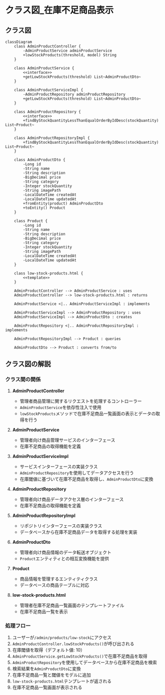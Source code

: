 # クラス図_在庫不足商品表示

## クラス図

```mermaid
classDiagram
    class AdminProductController {
        -AdminProductService adminProductService
        +lowStockProducts(threshold, model) String
    }
    
    class AdminProductService {
        <<interface>>
        +getLowStockProducts(threshold) List~AdminProductDto~
    }
    
    class AdminProductServiceImpl {
        -AdminProductRepository adminProductRepository
        +getLowStockProducts(threshold) List~AdminProductDto~
    }
    
    class AdminProductRepository {
        <<interface>>
        +findByStockQuantityLessThanEqualOrderByIdDesc(stockQuantity) List~Product~
    }
    
    class AdminProductRepositoryImpl {
        +findByStockQuantityLessThanEqualOrderByIdDesc(stockQuantity) List~Product~
    }
    
    class AdminProductDto {
        -Long id
        -String name
        -String description
        -BigDecimal price
        -String category
        -Integer stockQuantity
        -String imagePath
        -LocalDateTime createdAt
        -LocalDateTime updatedAt
        +fromEntity(product) AdminProductDto
        +toEntity() Product
    }
    
    class Product {
        -Long id
        -String name
        -String description
        -BigDecimal price
        -String category
        -Integer stockQuantity
        -String imagePath
        -LocalDateTime createdAt
        -LocalDateTime updatedAt
    }
    
    class low-stock-products.html {
        <<template>>
    }
    
    AdminProductController --> AdminProductService : uses
    AdminProductController --> low-stock-products.html : returns
    
    AdminProductService <|.. AdminProductServiceImpl : implements
    
    AdminProductServiceImpl --> AdminProductRepository : uses
    AdminProductServiceImpl --> AdminProductDto : creates
    
    AdminProductRepository <|.. AdminProductRepositoryImpl : implements
    
    AdminProductRepositoryImpl --> Product : queries
    
    AdminProductDto --> Product : converts from/to
```

## クラス図の解説

### クラス間の関係

1. **AdminProductController**
   - 管理者商品管理に関するリクエストを処理するコントローラー
   - `AdminProductService`を依存性注入で使用
   - `lowStockProducts`メソッドで在庫不足商品一覧画面の表示とデータの取得を行う

2. **AdminProductService**
   - 管理者向け商品管理サービスのインターフェース
   - 在庫不足商品の取得機能を定義

3. **AdminProductServiceImpl**
   - サービスインターフェースの実装クラス
   - `AdminProductRepository`を使用してデータアクセスを行う
   - 在庫閾値に基づいて在庫不足商品を取得し、`AdminProductDto`に変換

4. **AdminProductRepository**
   - 管理者向け商品データアクセス層のインターフェース
   - 在庫不足商品の取得機能を定義

5. **AdminProductRepositoryImpl**
   - リポジトリインターフェースの実装クラス
   - データベースから在庫不足商品データを取得する処理を実装

6. **AdminProductDto**
   - 管理者向け商品情報のデータ転送オブジェクト
   - `Product`エンティティとの相互変換機能を提供

7. **Product**
   - 商品情報を管理するエンティティクラス
   - データベースの商品テーブルに対応

8. **low-stock-products.html**
   - 管理者在庫不足商品一覧画面のテンプレートファイル
   - 在庫不足商品一覧を表示

### 処理フロー

1. ユーザーが`/admin/products/low-stock`にアクセス
2. `AdminProductController.lowStockProducts()`が呼び出される
3. 在庫閾値を取得（デフォルト値: 10）
4. `AdminProductService.getLowStockProducts()`で在庫不足商品を取得
5. `AdminProductRepository`を使用してデータベースから在庫不足商品を検索
6. 検索結果を`AdminProductDto`に変換
7. 在庫不足商品一覧と閾値をモデルに追加
8. `low-stock-products.html`テンプレートが返される
9. 在庫不足商品一覧画面が表示される 